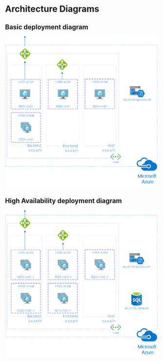 # Architecture Diagrams
## Basic deployment diagram
![RDS basic architecture](./images/Architecture%20basic.png)
## High Availability deployment diagram
![RDS High availabity architecture](./images/Architecture%20HA.png)
